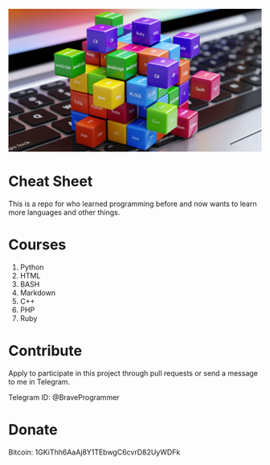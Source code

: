 ![Preview](preview.jpg)

# **Cheat Sheet**

This is a repo for who learned programming before and now wants to learn more languages and other things.

# Courses

1. Python
2. HTML
3. BASH
4. Markdown
5. C++
6. PHP
7. Ruby

# Contribute

Apply to participate in this project through pull requests or send a message to me in Telegram.

Telegram ID: @BraveProgrammer

# Donate

Bitcoin: 1GKiThh6AaAj8Y1TEbwgC6cvrD82UyWDFk
